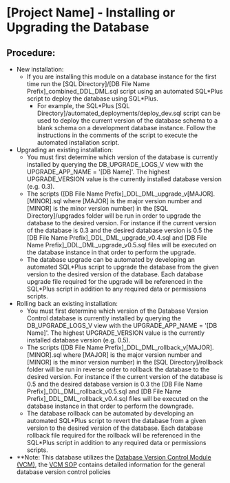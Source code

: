 # [Project Name] - Installing or Upgrading the Database

## Procedure:
- New installation:
  - If you are installing this module on a database instance for the first time run the [SQL Directory]/[DB File Name Prefix]_combined_DDL_DML.sql script using an automated SQL\*Plus script to deploy the database using SQL\*Plus.
    - For example, the SQL\*Plus [SQL Directory]/automated_deployments/deploy_dev.sql script can be used to deploy the current version of the database schema to a blank schema on a development database instance.  Follow the instructions in the comments of the script to execute the automated installation script.
- Upgrading an existing installation:
  - You must first determine which version of the database is currently installed by querying the DB_UPGRADE_LOGS_V view with the UPGRADE_APP_NAME = '[DB Name]'.  The highest UPGRADE_VERSION value is the currently installed database version (e.g. 0.3).  
  - The scripts ([DB File Name Prefix]_DDL_DML_upgrade_v[MAJOR].[MINOR].sql where [MAJOR] is the major version number and [MINOR] is the minor version number) in the [SQL Directory]/upgrades folder will be run in order to upgrade the database to the desired version.  For instance if the current version of the database is 0.3 and the desired database version is 0.5 the [DB File Name Prefix]_DDL_DML_upgrade_v0.4.sql and [DB File Name Prefix]_DDL_DML_upgrade_v0.5.sql files will be executed on the database instance in that order to perform the upgrade.  
  - The database upgrade can be automated by developing an automated SQL\*Plus script to upgrade the database from the given version to the desired version of the database.  Each database upgrade file required for the upgrade will be referenced in the SQL\*Plus script in addition to any required data or permissions scripts.  
- Rolling back an existing installation:
  - You must first determine which version of the Database Version Control database is currently installed by querying the DB_UPGRADE_LOGS_V view with the UPGRADE_APP_NAME = '[DB Name]'.  The highest UPGRADE_VERSION value is the currently installed database version (e.g. 0.5).  
  - The scripts ([DB File Name Prefix]_DDL_DML_rollback_v[MAJOR].[MINOR].sql where [MAJOR] is the major version number and [MINOR] is the minor version number) in the [SQL Directory]/rollback folder will be run in reverse order to rollback the database to the desired version.  For instance if the current version of the database is 0.5 and the desired database version is 0.3 the [DB File Name Prefix]_DDL_DML_rollback_v0.5.sql and [DB File Name Prefix]_DDL_DML_rollback_v0.4.sql files will be executed on the database instance in that order to perform the downgrade.  
  - The database rollback can be automated by developing an automated SQL\*Plus script to revert the database from a given version to the desired version of the database.  Each database rollback file required for the rollback will be referenced in the SQL\*Plus script in addition to any required data or permissions scripts.  
- **Note: This database utilizes the [Database Version Control Module (VCM)](https://github.com/PIFSC-NMFS-NOAA/PIFSC-DBVersionControlModule), the [VCM SOP](https://github.com/PIFSC-NMFS-NOAA/PIFSC-DBVersionControlModule/blob/master/docs/DB%20Version%20Control%20Module%20SOP.MD) contains detailed information for the general database version control policies
